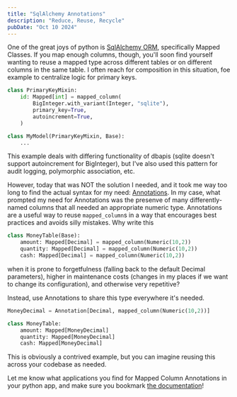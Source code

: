 ```yaml
---
title: "SqlAlchemy Annotations"
description: "Reduce, Reuse, Recycle"
pubDate: "Oct 10 2024"
---
```


One of the great joys of python is [SqlAlchemy ORM](https://docs.sqlalchemy.org/en/20/orm/), specifically Mapped Classes.
If you map enough columns, though, you'll soon find yourself wanting to reuse a mapped type across different tables or on different columns in the same table.
I often reach for composition in this situation, foe example to centralize logic for primary keys.

```python
class PrimaryKeyMixin:
    id: Mapped[int] = mapped_column(
        BigInteger.with_variant(Integer, "sqlite"),
        primary_key=True,
        autoincrement=True,
    )

class MyModel(PrimaryKeyMixin, Base):
    ...
```

<aside>
This example deals with differing functionality of dbapis (sqlite doesn't support autoincrement for BigInteger), but I've also used this pattern for audit logging, polymorphic association, etc.
</aside>

However, today that was NOT the solution I needed, and it took me way too long to find the actual syntax for my need: [Annotations](https://docs.sqlalchemy.org/en/20/orm/declarative_tables.html#mapping-whole-column-declarations-to-python-types).
In my case, what prompted my need for Annotations was the presenve of many differently-named columns that all needed an appropriate numeric type.
Annotations are a useful way to reuse `mapped_column`s in a way that encourages best practices and avoids silly mistakes.
Why write this

```python
class MoneyTable(Base):
    amount: Mapped[Decimal] = mapped_column(Numeric(10,2))
    quantity: Mapped[Decimal] = mapped_column(Numeric(10,2))
    cash: Mapped[Decimal] = mapped_column(Numeric(10,2))
```

when it is prone to forgetfulness (falling back to the default Decimal parameters), higher in maintenance costs (changes in my places if we want to change its configuration), and otherwise very repetitive?

Instead, use Annotations to share this type everywhere it's needed.

```python
MoneyDecimal = Annotation[Decimal, mapped_column(Numeric(10,2))]

class MoneyTable:
    amount: Mapped[MoneyDecimal]
    quantity: Mapped[MoneyDecimal]
    cash: Mapped[MoneyDecimal]
```

This is obviously a contrived example, but you can imagine reusing this across your codebase as needed.

Let me know what applications you find for Mapped Column Annotations in your python app, and make sure you bookmark [the documentation](https://docs.sqlalchemy.org/en/20/orm/declarative_tables.html#mapping-whole-column-declarations-to-python-types)!
